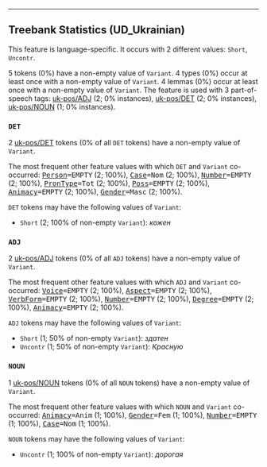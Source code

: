 

--------------------------------------------------------------------------------

## Treebank Statistics (UD_Ukrainian)

This feature is language-specific.
It occurs with 2 different values: `Short`, `Uncontr`.

5 tokens (0%) have a non-empty value of `Variant`.
4 types (0%) occur at least once with a non-empty value of `Variant`.
4 lemmas (0%) occur at least once with a non-empty value of `Variant`.
The feature is used with 3 part-of-speech tags: [uk-pos/ADJ]() (2; 0% instances), [uk-pos/DET]() (2; 0% instances), [uk-pos/NOUN]() (1; 0% instances).

### `DET`

2 [uk-pos/DET]() tokens (0% of all `DET` tokens) have a non-empty value of `Variant`.

The most frequent other feature values with which `DET` and `Variant` co-occurred: <tt><a href="Person.html">Person</a>=EMPTY</tt> (2; 100%), <tt><a href="Case.html">Case</a>=Nom</tt> (2; 100%), <tt><a href="Number.html">Number</a>=EMPTY</tt> (2; 100%), <tt><a href="PronType.html">PronType</a>=Tot</tt> (2; 100%), <tt><a href="Poss.html">Poss</a>=EMPTY</tt> (2; 100%), <tt><a href="Animacy.html">Animacy</a>=EMPTY</tt> (2; 100%), <tt><a href="Gender.html">Gender</a>=Masc</tt> (2; 100%).

`DET` tokens may have the following values of `Variant`:

* `Short` (2; 100% of non-empty `Variant`): <em>кожен</em>

### `ADJ`

2 [uk-pos/ADJ]() tokens (0% of all `ADJ` tokens) have a non-empty value of `Variant`.

The most frequent other feature values with which `ADJ` and `Variant` co-occurred: <tt><a href="Voice.html">Voice</a>=EMPTY</tt> (2; 100%), <tt><a href="Aspect.html">Aspect</a>=EMPTY</tt> (2; 100%), <tt><a href="VerbForm.html">VerbForm</a>=EMPTY</tt> (2; 100%), <tt><a href="Number.html">Number</a>=EMPTY</tt> (2; 100%), <tt><a href="Degree.html">Degree</a>=EMPTY</tt> (2; 100%), <tt><a href="Animacy.html">Animacy</a>=EMPTY</tt> (2; 100%).

`ADJ` tokens may have the following values of `Variant`:

* `Short` (1; 50% of non-empty `Variant`): <em>здатен</em>
* `Uncontr` (1; 50% of non-empty `Variant`): <em>Красную</em>

### `NOUN`

1 [uk-pos/NOUN]() tokens (0% of all `NOUN` tokens) have a non-empty value of `Variant`.

The most frequent other feature values with which `NOUN` and `Variant` co-occurred: <tt><a href="Animacy.html">Animacy</a>=Anim</tt> (1; 100%), <tt><a href="Gender.html">Gender</a>=Fem</tt> (1; 100%), <tt><a href="Number.html">Number</a>=EMPTY</tt> (1; 100%), <tt><a href="Case.html">Case</a>=Nom</tt> (1; 100%).

`NOUN` tokens may have the following values of `Variant`:

* `Uncontr` (1; 100% of non-empty `Variant`): <em>дорогая</em>

